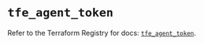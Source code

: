 # `tfe_agent_token`

Refer to the Terraform Registry for docs: [`tfe_agent_token`](https://registry.terraform.io/providers/hashicorp/tfe/0.67.1/docs/resources/agent_token).
